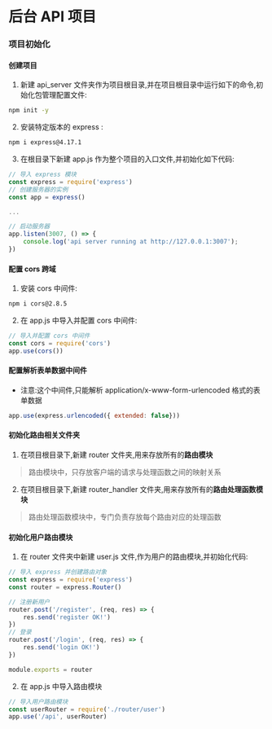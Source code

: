 # 后台 API 项目
### 项目初始化
#### 创建项目
1. 新建 api_server 文件夹作为项目根目录,并在项目根目录中运行如下的命令,初始化包管理配置文件:
``` sh
npm init -y
```
2. 安装特定版本的 express :
``` sh
npm i express@4.17.1
```
3. 在根目录下新建 app.js 作为整个项目的入口文件,并初始化如下代码:
```js
// 导入 express 模块
const express = require('express')
// 创建服务器的实例
const app = express()

...

// 启动服务器
app.listen(3007, () => {
    console.log('api server running at http://127.0.0.1:3007');
})
```

#### 配置 cors 跨域
1. 安装 cors 中间件:
``` sh
npm i cors@2.8.5
```
2. 在 app.js 中导入并配置 cors 中间件:
``` js
// 导入并配置 cors 中间件
const cors = require('cors')
app.use(cors())
```

#### 配置解析表单数据中间件
- 注意:这个中间件,只能解析 application/x-www-form-urlencoded 格式的表单数据
``` js
app.use(express.urlencoded({ extended: false}))
```

#### 初始化路由相关文件夹
1. 在项目根目录下,新建 router 文件夹,用来存放所有的**路由模块**
> 路由模块中，只存放客户端的请求与处理函数之间的映射关系
2. 在项目根目录下,新建 router_handler 文件夹,用来存放所有的**路由处理函数模块**
> 路由处理函数模块中，专门负责存放每个路由对应的处理函数

#### 初始化用户路由模块
1. 在 router 文件夹中新建 user.js 文件,作为用户的路由模块,并初始化代码:
```js
// 导入 express 并创建路由对象
const express = require('express')
const router = express.Router()

// 注册新用户
router.post('/register', (req, res) => {
    res.send('register OK!')
})
// 登录
router.post('/login', (req, res) => {
    res.send('login OK!')
})

module.exports = router
```
2. 在 app.js 中导入路由模块
```js
// 导入用户路由模块
const userRouter = require('./router/user')
app.use('/api', userRouter)
```